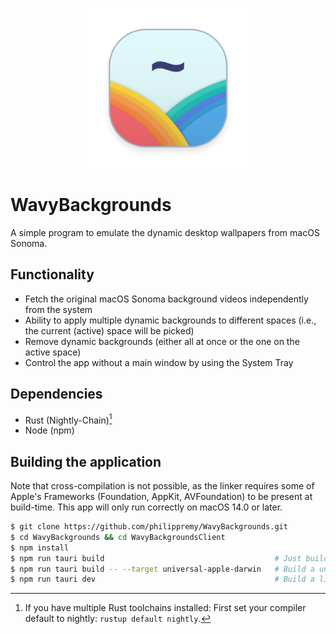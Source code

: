 <p align="center">
  <img src=".github/icon.png" alt="logo" width="256" alt="Das Logo der Software Kampfrichtereinsatzpläne" />
</p>

# WavyBackgrounds
A simple program to emulate the dynamic desktop wallpapers from macOS Sonoma.

## Functionality
- Fetch the original macOS Sonoma background videos independently from the system
- Ability to apply multiple dynamic backgrounds to different spaces (i.e., the current (active) space will be picked)
- Remove dynamic backgrounds (either all at once or the one on the active space)
- Control the app without a main window by using the System Tray

## Dependencies
- Rust (Nightly-Chain)[^1]
- Node (npm)

## Building the application
Note that cross-compilation is not possible, as the linker requires some of Apple's Frameworks (Foundation, AppKit, AVFoundation) to be present at build-time.
This app will only run correctly on macOS 14.0 or later.
```bash
$ git clone https://github.com/philippremy/WavyBackgrounds.git
$ cd WavyBackgrounds && cd WavyBackgroundsClient
$ npm install
$ npm run tauri build                                      # Just build the current architecture
$ npm run tauri build -- --target universal-apple-darwin   # Build a universal binary (requires both Rust Chains to be installed!)
$ npm run tauri dev                                        # Build a live development build with Hot Reloading
```

[^1]: If you have multiple Rust toolchains installed: First set your compiler default to nightly: `rustup default nightly`.
